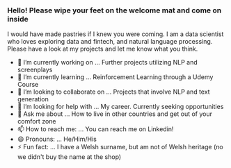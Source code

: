 ### Hello! Please wipe your feet on the welcome mat and come on inside

I would have made pastries if I knew you were coming. I am a data scientist who loves exploring data and fintech, and natural language processing. Please have a look at my projects and let me know what you think.


- 🔭 I’m currently working on ... Further projects utilizing NLP and screenplays
- 🌱 I’m currently learning ... Reinforcement Learning through a Udemy Course
- 👯 I’m looking to collaborate on ... Projects that involve NLP and text generation
- 🤔 I’m looking for help with ... My career. Currently seeking opportunities
- 💬 Ask me about ... How to live in other countries and get out of your comfort zone
- 📫 How to reach me: ... You can reach me on Linkedin!
- 😄 Pronouns: ... He/Him/His
- ⚡ Fun fact: ... I have a Welsh surname, but am not of Welsh heritage (no we didn't buy the name at the shop)

